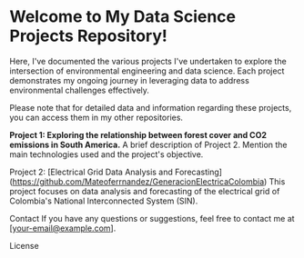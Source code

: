 # Welcome to My Data Science Projects Repository!
Here, I've documented the various projects I've undertaken to explore the intersection of environmental engineering and data science. Each project demonstrates my ongoing journey in leveraging data to address environmental challenges effectively.

Please note that for detailed data and information regarding these projects, you can access them in my other repositories.


**Project 1: Exploring the relationship between forest cover and CO2 emissions in South America.**
A brief description of Project 2. Mention the main technologies used and the project's objective.

Project 2: [Electrical Grid Data Analysis and Forecasting] (https://github.com/Mateoferrnandez/GeneracionElectricaColombia)
This project focuses on data analysis and forecasting of the electrical grid of Colombia's National Interconnected System (SIN).


Contact
If you have any questions or suggestions, feel free to contact me at [your-email@example.com].

License
